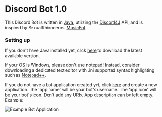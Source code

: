 # Discord Bot 1.0 

This Discord Bot is written in [Java](https://www.jetbrains.com/idea/), utilizing the [Discord4J](https://github.com/austinv11/Discord4J) API, and is inspired by SexualRhinoceros' [MusicBot](https://github.com/Just-Some-Bots/MusicBot)<br>

### Setting up

If you don't have Java installed yet, click [here](https://java.com/en/download/) to download the latest available version.

If your OS is Windows, please don't use notepad! Instead, consider downloading a dedicated text editor with .ini supported syntax highlighting such as [Notepad++](https://notepad-plus-plus.org/).

If you do not have a bot application created yet, click [here](https://discordapp.com/developers/applications) and create a new application. The 'app name' will be your bot's username. The 'app icon' will be your bot's icon. Don't add any URIs. App description can be left empty. Example:

![Example Bot Application](https://cloud.githubusercontent.com/assets/24867967/21583888/a5a410fe-d061-11e6-9a18-5b7a7293b88e.png?raw=true "Example Bot Application")
